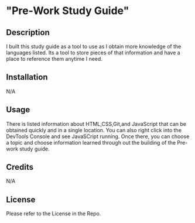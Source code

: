 # "Pre-Work Study Guide"

## Description

I built this study guide as a tool to use as I obtain more knowledge of the languages listed. Its a tool to store pieces of that information and have a place to reference them anytime I need.

## Installation

N/A

## Usage

There is listed information about HTML,CSS,Git,and JavaScript that can be obtained quickly and in a single location. You can also right click into the DevTools Console and see JavaSCript running. Once there, you can choose a topic and choose information learned through out the building of the Pre-work study guide.

## Credits

N/A

## License

Please refer to the License in the Repo.
